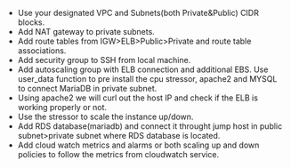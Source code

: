 * Use your designated VPC and Subnets(both Private&Public) CIDR blocks.
* Add NAT gateway to private subnets. 
* Add route tables from IGW>ELB>Public>Private and route table associations.
* Add security group to SSH from local machine.
* Add autoscaling group with ELB connection and additional EBS. Use user_data function to pre install the cpu stressor, apache2 and MYSQL to connect MariaDB in private subnet.
* Using apache2 we will curl out the host IP and check if the ELB is working properly or not.
* Use the stressor to scale the instance up/down.
* Add RDS database(mariadb) and connect it throught jump host in public subnet>private subnet where RDS database is located.
* Add cloud watch metrics and alarms or both scaling up and down policies to follow the metrics from cloudwatch service.



